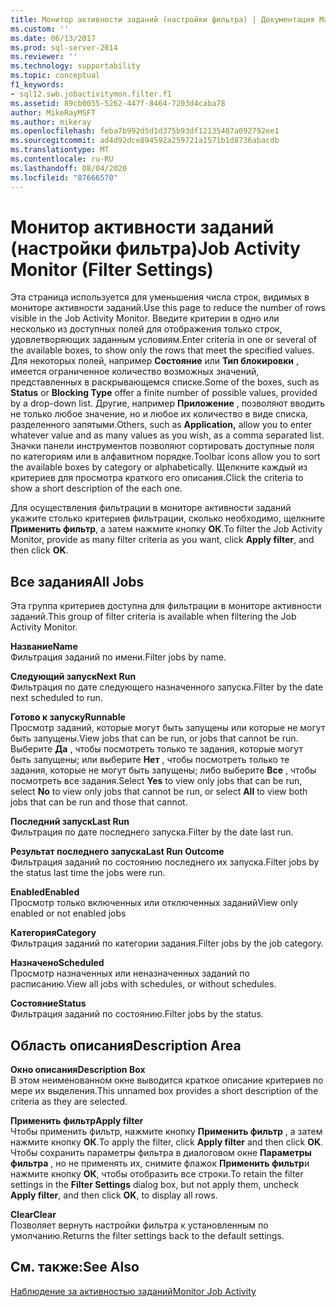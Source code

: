 ```yaml
---
title: Монитор активности заданий (настройки фильтра) | Документация Майкрософт
ms.custom: ''
ms.date: 06/13/2017
ms.prod: sql-server-2014
ms.reviewer: ''
ms.technology: supportability
ms.topic: conceptual
f1_keywords:
- sql12.swb.jobactivitymon.filter.f1
ms.assetid: 89cb0055-5262-447f-8464-7203d4caba78
author: MikeRayMSFT
ms.author: mikeray
ms.openlocfilehash: feba7b992d5d1d375b93df12135487a092792ee1
ms.sourcegitcommit: ad4d92dce894592a259721a1571b1d8736abacdb
ms.translationtype: MT
ms.contentlocale: ru-RU
ms.lasthandoff: 08/04/2020
ms.locfileid: "87666570"
---
```

# <a name="job-activity-monitor-filter-settings"></a><span data-ttu-id="d3a46-102">Монитор активности заданий (настройки фильтра)</span><span class="sxs-lookup"><span data-stu-id="d3a46-102">Job Activity Monitor (Filter Settings)</span></span>
  <span data-ttu-id="d3a46-103">Эта страница используется для уменьшения числа строк, видимых в мониторе активности заданий.</span><span class="sxs-lookup"><span data-stu-id="d3a46-103">Use this page to reduce the number of rows visible in the Job Activity Monitor.</span></span> <span data-ttu-id="d3a46-104">Введите критерии в одно или несколько из доступных полей для отображения только строк, удовлетворяющих заданным условиям.</span><span class="sxs-lookup"><span data-stu-id="d3a46-104">Enter criteria in one or several of the available boxes, to show only the rows that meet the specified values.</span></span> <span data-ttu-id="d3a46-105">Для некоторых полей, например **Состояние** или **Тип блокировки** , имеется ограниченное количество возможных значений, представленных в раскрывающемся списке.</span><span class="sxs-lookup"><span data-stu-id="d3a46-105">Some of the boxes, such as **Status** or **Blocking Type** offer a finite number of possible values, provided by a drop-down list.</span></span> <span data-ttu-id="d3a46-106">Другие, например **Приложение** , позволяют вводить не только любое значение, но и любое их количество в виде списка, разделенного запятыми.</span><span class="sxs-lookup"><span data-stu-id="d3a46-106">Others, such as **Application,** allow you to enter whatever value and as many values as you wish, as a comma separated list.</span></span> <span data-ttu-id="d3a46-107">Значки панели инструментов позволяют сортировать доступные поля по категориям или в алфавитном порядке.</span><span class="sxs-lookup"><span data-stu-id="d3a46-107">Toolbar icons allow you to sort the available boxes by category or alphabetically.</span></span> <span data-ttu-id="d3a46-108">Щелкните каждый из критериев для просмотра краткого его описания.</span><span class="sxs-lookup"><span data-stu-id="d3a46-108">Click the criteria to show a short description of the each one.</span></span>  
  
 <span data-ttu-id="d3a46-109">Для осуществления фильтрации в мониторе активности заданий укажите столько критериев фильтрации, сколько необходимо, щелкните **Применить фильтр**, а затем нажмите кнопку **ОК**.</span><span class="sxs-lookup"><span data-stu-id="d3a46-109">To filter the Job Activity Monitor, provide as many filter criteria as you want, click **Apply filter**, and then click **OK**.</span></span>  
  
## <a name="all-jobs"></a><span data-ttu-id="d3a46-110">Все задания</span><span class="sxs-lookup"><span data-stu-id="d3a46-110">All Jobs</span></span>  
 <span data-ttu-id="d3a46-111">Эта группа критериев доступна для фильтрации в мониторе активности заданий.</span><span class="sxs-lookup"><span data-stu-id="d3a46-111">This group of filter criteria is available when filtering the Job Activity Monitor.</span></span>  
  
 <span data-ttu-id="d3a46-112">**Название**</span><span class="sxs-lookup"><span data-stu-id="d3a46-112">**Name**</span></span>  
 <span data-ttu-id="d3a46-113">Фильтрация заданий по имени.</span><span class="sxs-lookup"><span data-stu-id="d3a46-113">Filter jobs by name.</span></span>  
  
 <span data-ttu-id="d3a46-114">**Следующий запуск**</span><span class="sxs-lookup"><span data-stu-id="d3a46-114">**Next Run**</span></span>  
 <span data-ttu-id="d3a46-115">Фильтрация по дате следующего назначенного запуска.</span><span class="sxs-lookup"><span data-stu-id="d3a46-115">Filter by the date next scheduled to run.</span></span>  
  
 <span data-ttu-id="d3a46-116">**Готово к запуску**</span><span class="sxs-lookup"><span data-stu-id="d3a46-116">**Runnable**</span></span>  
 <span data-ttu-id="d3a46-117">Просмотр заданий, которые могут быть запущены или которые не могут быть запущены.</span><span class="sxs-lookup"><span data-stu-id="d3a46-117">View jobs that can be run, or jobs that cannot be run.</span></span> <span data-ttu-id="d3a46-118">Выберите **Да** , чтобы посмотреть только те задания, которые могут быть запущены; или выберите **Нет** , чтобы посмотреть только те задания, которые не могут быть запущены; либо выберите **Все** , чтобы посмотреть все задания.</span><span class="sxs-lookup"><span data-stu-id="d3a46-118">Select **Yes** to view only jobs that can be run, select **No** to view only jobs that cannot be run, or select **All** to view both jobs that can be run and those that cannot.</span></span>  
  
 <span data-ttu-id="d3a46-119">**Последний запуск**</span><span class="sxs-lookup"><span data-stu-id="d3a46-119">**Last Run**</span></span>  
 <span data-ttu-id="d3a46-120">Фильтрация по дате последнего запуска.</span><span class="sxs-lookup"><span data-stu-id="d3a46-120">Filter by the date last run.</span></span>  
  
 <span data-ttu-id="d3a46-121">**Результат последнего запуска**</span><span class="sxs-lookup"><span data-stu-id="d3a46-121">**Last Run Outcome**</span></span>  
 <span data-ttu-id="d3a46-122">Фильтрация заданий по состоянию последнего их запуска.</span><span class="sxs-lookup"><span data-stu-id="d3a46-122">Filter jobs by the status last time the jobs were run.</span></span>  
  
 <span data-ttu-id="d3a46-123">**Enabled**</span><span class="sxs-lookup"><span data-stu-id="d3a46-123">**Enabled**</span></span>  
 <span data-ttu-id="d3a46-124">Просмотр только включенных или отключенных заданий</span><span class="sxs-lookup"><span data-stu-id="d3a46-124">View only enabled or not enabled jobs</span></span>  
  
 <span data-ttu-id="d3a46-125">**Категория**</span><span class="sxs-lookup"><span data-stu-id="d3a46-125">**Category**</span></span>  
 <span data-ttu-id="d3a46-126">Фильтрация заданий по категории задания.</span><span class="sxs-lookup"><span data-stu-id="d3a46-126">Filter jobs by the job category.</span></span>  
  
 <span data-ttu-id="d3a46-127">**Назначено**</span><span class="sxs-lookup"><span data-stu-id="d3a46-127">**Scheduled**</span></span>  
 <span data-ttu-id="d3a46-128">Просмотр назначенных или неназначенных заданий по расписанию.</span><span class="sxs-lookup"><span data-stu-id="d3a46-128">View all jobs with schedules, or without schedules.</span></span>  
  
 <span data-ttu-id="d3a46-129">**Состояние**</span><span class="sxs-lookup"><span data-stu-id="d3a46-129">**Status**</span></span>  
 <span data-ttu-id="d3a46-130">Фильтрация заданий по состоянию.</span><span class="sxs-lookup"><span data-stu-id="d3a46-130">Filter jobs by the status.</span></span>  
  
## <a name="description-area"></a><span data-ttu-id="d3a46-131">Область описания</span><span class="sxs-lookup"><span data-stu-id="d3a46-131">Description Area</span></span>  
 <span data-ttu-id="d3a46-132">**Окно описания**</span><span class="sxs-lookup"><span data-stu-id="d3a46-132">**Description Box**</span></span>  
 <span data-ttu-id="d3a46-133">В этом неименованном окне выводится краткое описание критериев по мере их выделения.</span><span class="sxs-lookup"><span data-stu-id="d3a46-133">This unnamed box provides a short description of the criteria as they are selected.</span></span>  
  
 <span data-ttu-id="d3a46-134">**Применить фильтр**</span><span class="sxs-lookup"><span data-stu-id="d3a46-134">**Apply filter**</span></span>  
 <span data-ttu-id="d3a46-135">Чтобы применить фильтр, нажмите кнопку **Применить фильтр** , а затем нажмите кнопку **ОК**.</span><span class="sxs-lookup"><span data-stu-id="d3a46-135">To apply the filter, click **Apply filter** and then click **OK**.</span></span> <span data-ttu-id="d3a46-136">Чтобы сохранить параметры фильтра в диалоговом окне **Параметры фильтра** , но не применять их, снимите флажок **Применить фильтр**и нажмите кнопку **ОК**, чтобы отобразить все строки.</span><span class="sxs-lookup"><span data-stu-id="d3a46-136">To retain the filter settings in the **Filter Settings** dialog box, but not apply them, uncheck **Apply filter**, and then click **OK**, to display all rows.</span></span>  
  
 <span data-ttu-id="d3a46-137">**Clear**</span><span class="sxs-lookup"><span data-stu-id="d3a46-137">**Clear**</span></span>  
 <span data-ttu-id="d3a46-138">Позволяет вернуть настройки фильтра к установленным по умолчанию.</span><span class="sxs-lookup"><span data-stu-id="d3a46-138">Returns the filter settings back to the default settings.</span></span>  
  
## <a name="see-also"></a><span data-ttu-id="d3a46-139">См. также:</span><span class="sxs-lookup"><span data-stu-id="d3a46-139">See Also</span></span>  
 [<span data-ttu-id="d3a46-140">Наблюдение за активностью заданий</span><span class="sxs-lookup"><span data-stu-id="d3a46-140">Monitor Job Activity</span></span>](../../ssms/agent/monitor-job-activity.md)  
  
  
